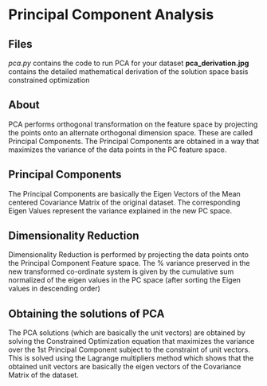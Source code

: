 # Principal Component Analysis

## Files
*pca.py* contains the code to run PCA for your dataset
**pca_derivation.jpg** contains the detailed mathematical derivation of the solution space basis constrained optimization

## About 
PCA performs orthogonal transformation on the feature space by projecting the points onto an alternate orthogonal dimension space. These are called Principal Components. The Principal Components are obtained in a way that maximizes the variance of the data points in the PC feature space.

## Principal Components
The Principal Components are basically the Eigen Vectors of the Mean centered Covariance Matrix of the original dataset. The corresponding Eigen Values represent the variance explained in the new PC space. 

## Dimensionality Reduction
Dimensionality Reduction is performed by projecting the data points onto the Principal Component Feature space. The % variance preserved in the new transformed co-ordinate system is given by the cumulative sum normalized of the eigen values in the PC space (after sorting the Eigen values in descending order) 

## Obtaining the solutions of PCA
The PCA solutions (which are basically the unit vectors) are obtained by solving the Constrained Optimization equation that maximizes the variance over the 1st Principal Component subject to the constraint of unit vectors. This is solved using the Lagrange multipliers method which shows that the obtained unit vectors are basically the eigen vectors of the Covariance Matrix of the dataset. 
